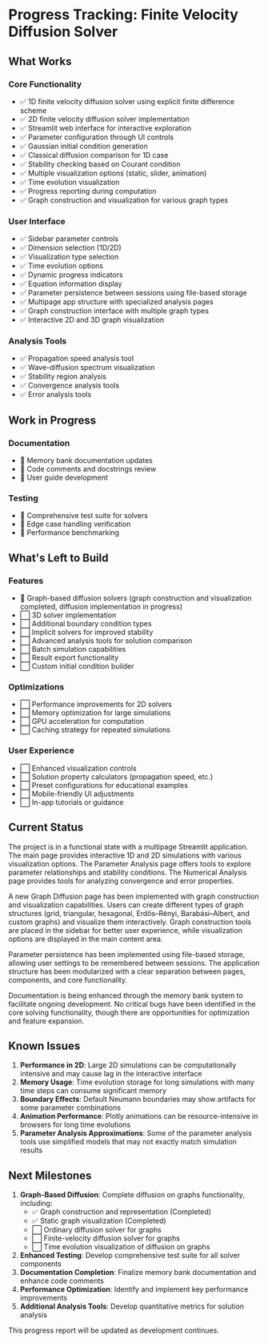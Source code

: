 # Progress Tracking: Finite Velocity Diffusion Solver

## What Works

### Core Functionality

- ✅ 1D finite velocity diffusion solver using explicit finite difference scheme
- ✅ 2D finite velocity diffusion solver implementation
- ✅ Streamlit web interface for interactive exploration
- ✅ Parameter configuration through UI controls
- ✅ Gaussian initial condition generation
- ✅ Classical diffusion comparison for 1D case
- ✅ Stability checking based on Courant condition
- ✅ Multiple visualization options (static, slider, animation)
- ✅ Time evolution visualization
- ✅ Progress reporting during computation
- ✅ Graph construction and visualization for various graph types

### User Interface

- ✅ Sidebar parameter controls
- ✅ Dimension selection (1D/2D)
- ✅ Visualization type selection
- ✅ Time evolution options
- ✅ Dynamic progress indicators
- ✅ Equation information display
- ✅ Parameter persistence between sessions using file-based storage
- ✅ Multipage app structure with specialized analysis pages
- ✅ Graph construction interface with multiple graph types
- ✅ Interactive 2D and 3D graph visualization

### Analysis Tools

- ✅ Propagation speed analysis tool
- ✅ Wave-diffusion spectrum visualization
- ✅ Stability region analysis
- ✅ Convergence analysis tools
- ✅ Error analysis tools

## Work in Progress

### Documentation

- 🔄 Memory bank documentation updates
- 🔄 Code comments and docstrings review
- 🔄 User guide development

### Testing

- 🔄 Comprehensive test suite for solvers
- 🔄 Edge case handling verification
- 🔄 Performance benchmarking

## What's Left to Build

### Features

- 🔄 Graph-based diffusion solvers (graph construction and visualization completed, diffusion implementation in progress)
- ⬜ 3D solver implementation
- ⬜ Additional boundary condition types
- ⬜ Implicit solvers for improved stability
- ⬜ Advanced analysis tools for solution comparison
- ⬜ Batch simulation capabilities
- ⬜ Result export functionality
- ⬜ Custom initial condition builder

### Optimizations

- ⬜ Performance improvements for 2D solvers
- ⬜ Memory optimization for large simulations
- ⬜ GPU acceleration for computation
- ⬜ Caching strategy for repeated simulations

### User Experience

- ⬜ Enhanced visualization controls
- ⬜ Solution property calculators (propagation speed, etc.)
- ⬜ Preset configurations for educational examples
- ⬜ Mobile-friendly UI adjustments
- ⬜ In-app tutorials or guidance

## Current Status

The project is in a functional state with a multipage Streamlit application. The main page provides interactive 1D and 2D simulations with various visualization options. The Parameter Analysis page offers tools to explore parameter relationships and stability conditions. The Numerical Analysis page provides tools for analyzing convergence and error properties.

A new Graph Diffusion page has been implemented with graph construction and visualization capabilities. Users can create different types of graph structures (grid, triangular, hexagonal, Erdős–Rényi, Barabási–Albert, and custom graphs) and visualize them interactively. Graph construction tools are placed in the sidebar for better user experience, while visualization options are displayed in the main content area.

Parameter persistence has been implemented using file-based storage, allowing user settings to be remembered between sessions. The application structure has been modularized with a clear separation between pages, components, and core functionality.

Documentation is being enhanced through the memory bank system to facilitate ongoing development. No critical bugs have been identified in the core solving functionality, though there are opportunities for optimization and feature expansion.

## Known Issues

1. **Performance in 2D**: Large 2D simulations can be computationally intensive and may cause lag in the interactive interface
2. **Memory Usage**: Time evolution storage for long simulations with many time steps can consume significant memory
3. **Boundary Effects**: Default Neumann boundaries may show artifacts for some parameter combinations
4. **Animation Performance**: Plotly animations can be resource-intensive in browsers for long time evolutions
5. **Parameter Analysis Approximations**: Some of the parameter analysis tools use simplified models that may not exactly match simulation results

## Next Milestones

1. **Graph-Based Diffusion**: Complete diffusion on graphs functionality, including:
   - ✅ Graph construction and representation (Completed)
   - ✅ Static graph visualization (Completed)
   - ⬜ Ordinary diffusion solver for graphs
   - ⬜ Finite-velocity diffusion solver for graphs
   - ⬜ Time evolution visualization of diffusion on graphs
2. **Enhanced Testing**: Develop comprehensive test suite for all solver components
3. **Documentation Completion**: Finalize memory bank documentation and enhance code comments
4. **Performance Optimization**: Identify and implement key performance improvements
5. **Additional Analysis Tools**: Develop quantitative metrics for solution analysis

This progress report will be updated as development continues.
